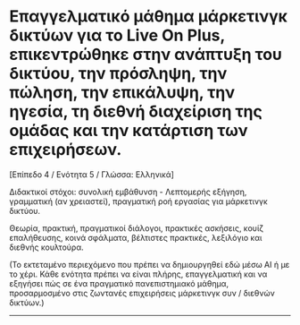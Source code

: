 # Επαγγελματικό μάθημα μάρκετινγκ δικτύων για το Live On Plus, επικεντρώθηκε στην ανάπτυξη του δικτύου, την πρόσληψη, την πώληση, την επικάλυψη, την ηγεσία, τη διεθνή διαχείριση της ομάδας και την κατάρτιση των επιχειρήσεων.


[Επίπεδο 4 / Ενότητα 5 / Γλώσσα: Ελληνικά]

Διδακτικοί στόχοι: συνολική εμβάθυνση - Λεπτομερής εξήγηση, γραμματική (αν χρειαστεί), πραγματική ροή εργασίας για μάρκετινγκ δικτύου.

Θεωρία, πρακτική, πραγματικοί διάλογοι, πρακτικές ασκήσεις, κουίζ επαλήθευσης, κοινά σφάλματα, βέλτιστες πρακτικές, λεξιλόγιο και διεθνής κουλτούρα.


(Το εκτεταμένο περιεχόμενο που πρέπει να δημιουργηθεί εδώ μέσω AI ή με το χέρι. Κάθε ενότητα πρέπει να είναι πλήρης, επαγγελματική και να εξηγήσει πώς σε ένα πραγματικό πανεπιστημιακό μάθημα, προσαρμοσμένο στις ζωντανές επιχειρήσεις μάρκετινγκ συν / διεθνών δικτύων.)

---